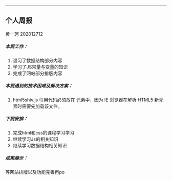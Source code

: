 

---

## 个人周报

黄一珂 202012712



##### 本周工作：

1. 温习了数据结构部分内容
2. 学习了JS常量与变量的知识
3. 完成了网站部分排版内容


##### 本周遇到的技术困难及解决方案：

1. html5shiv.js 引用代码必须放在 元素中，因为 IE 浏览器在解析 HTML5 新元素时需要先加载该文件。

##### 下周安排：

1. 完成html和css的课程学习学习
2. 继续学习Js的相关知识
4. 继续学习数据结构相关知识

##### 成果展示：
等网站排版以及功能完善再po

